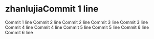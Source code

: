 # zhanlujiaCommit 1 line
Commit 1 line
Commit 2 line
Commit 2 line
Commit 3 line
Commit 3 line
Commit 4 line
Commit 4 line
Commit 5 line
Commit 5 line
Commit 6 line
Commit 6 line
